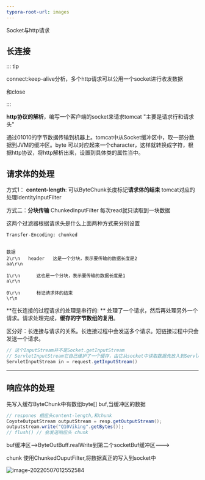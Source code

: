 ```yaml
---
typora-root-url: images
---
```


Socket与http请求

## 长连接

::: tip

connect:keep-alive分析，多个http请求可以公用一个socket进行收发数据

和close

:::



**http协议的解析**，编写一个客户端的socket来请求tomcat  "主要是请求行和请求头"

通过01010的字节数据传输到机器上。tomcat中从Socket缓冲区中，取一部分数据到JVM的缓冲区。byte 可以对应起来一个character，这样就转换成字符，根据http协议，将http解析出来，设置到具体类的属性当中。



## 请求体的处理

方式1： **content-length**:   可以ByteChunk长度标记**请求体的结束** tomcat对应的处理IdentityInputFilter

方式二：**分块传输** ChunkedInputFilter 每次read就只读取到一块数据

这两个过滤器根据请求头是什么上面两种方式来分别设置

```
Transfer-Encoding: chunked


数据
2\r\n   header   这是一个分块，表示要传输的数据长度是2   
aa\r\n

1\r\n      这也是一个分块，表示要传输的数据长度是1
a\r\n

0\r\n      标记请求体的结束
\r\n
```

**在长连接的过程请求的处理是串行的: ** 处理了一个请求，然后再处理另外一个请求。请求处理完成，**缓存的字节数组的复用**。

区分好：长连接与请求的关系。长连接过程中会发送多个请求。短链接过程中只会发送一个请求。

```java
// 这个InputStream并不是Socket.getInputStream
// ServletInputStream它自己维护了一个缓存，由它从socket中读取数据先放入到ServletInputStream中维护的缓冲区中
ServletInputStream in = request.getInputStream()
```

-----------

## 响应体的处理

先写入缓存ByteChunk中有数组byte[] buf,当缓冲区的数据

```java
// respones 相应头content-length,和chunk
CoyoteOutputStream outputStream = resp.getOutputStream();
outputstream.write("Q10Viking".getBytes());
// flush() // 会发送响应头 chunk
```

buf缓冲区-->ByteOutBuff.realWrite到第二个socketBuf缓冲区--->

chunk 使用ChunkedOuputFilter,将数据真正的写入到socket中

![image-20220507012552584](/image-20220507012552584.png)
